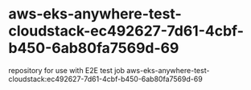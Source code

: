 # aws-eks-anywhere-test-cloudstack-ec492627-7d61-4cbf-b450-6ab80fa7569d-69
repository for use with E2E test job aws-eks-anywhere-test-cloudstack:ec492627-7d61-4cbf-b450-6ab80fa7569d-69
